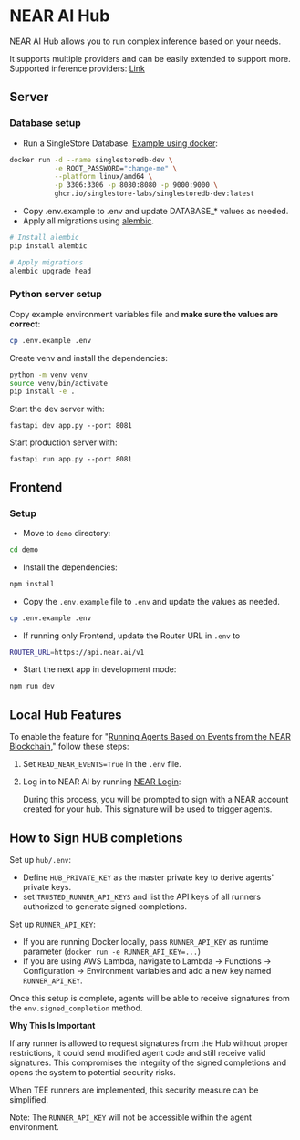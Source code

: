 # NEAR AI Hub

NEAR AI Hub allows you to run complex inference based on your needs.

It supports multiple providers and can be easily extended to support more. Supported inference providers: [Link](./api/v1/completions.py#L12)

## Server

### Database setup

-   Run a SingleStore Database. [Example using docker](https://github.com/singlestore-labs/singlestoredb-dev-image):

```bash
docker run -d --name singlestoredb-dev \
           -e ROOT_PASSWORD="change-me" \
           --platform linux/amd64 \
           -p 3306:3306 -p 8080:8080 -p 9000:9000 \
           ghcr.io/singlestore-labs/singlestoredb-dev:latest
```

-   Copy .env.example to .env and update DATABASE\_\* values as needed.
-   Apply all migrations using [alembic](https://alembic.sqlalchemy.org/en/latest/).

```bash
# Install alembic
pip install alembic

# Apply migrations
alembic upgrade head
```

### Python server setup

Copy example environment variables file and **make sure the values are correct**:

```bash
cp .env.example .env
```

Create venv and install the dependencies:

```bash
python -m venv venv
source venv/bin/activate
pip install -e .
```

Start the dev server with:

```
fastapi dev app.py --port 8081
```

Start production server with:

```
fastapi run app.py --port 8081
```

## Frontend

### Setup

-   Move to `demo` directory:

```bash
cd demo
```

-   Install the dependencies:

```bash
npm install
```

-   Copy the `.env.example` file to `.env` and update the values as needed.

```bash
cp .env.example .env
```

-   If running only Frontend, update the Router URL in `.env` to
```bash
ROUTER_URL=https://api.near.ai/v1
```

-   Start the next app in development mode:

```bash
npm run dev
```

## Local Hub Features
To enable the feature for "[Running Agents Based on Events from the NEAR Blockchain](/docs/near_events.md)," follow these steps:

1. Set `READ_NEAR_EVENTS=True` in the `.env` file.
2. Log in to NEAR AI by running [NEAR Login](/docs/login.md):

   During this process, you will be prompted to sign with a NEAR account created for your hub. This signature will be used to trigger agents.

## How to Sign HUB completions

Set up `hub/.env`:
- Define `HUB_PRIVATE_KEY` as the master private key to derive agents' private keys.
- set `TRUSTED_RUNNER_API_KEYS` and list the API keys of all runners authorized to generate signed completions.

Set up `RUNNER_API_KEY`:
- If you are running Docker locally, pass `RUNNER_API_KEY` as runtime parameter (`docker run -e RUNNER_API_KEY=...`)
- If you are using AWS Lambda, navigate to Lambda -> Functions -> Configuration -> Environment variables  and add a new key named `RUNNER_API_KEY`.

Once this setup is complete, agents will be able to receive signatures from the `env.signed_completion` method.

**Why This Is Important**

If any runner is allowed to request signatures from the Hub without proper restrictions, it could send modified agent code and still receive valid signatures. This compromises the integrity of the signed completions and opens the system to potential security risks.

When TEE runners are implemented, this security measure can be simplified.

Note: The `RUNNER_API_KEY` will not be accessible within the agent environment.